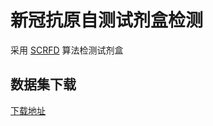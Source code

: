 # 新冠抗原自测试剂盒检测

采用 [SCRFD](https://github.com/deepinsight/insightface/tree/master/detection/scrfd) 算法检测试剂盒

## 数据集下载

[下载地址](https://oss.hackx.cc/datasets/covid-kit.zip)
